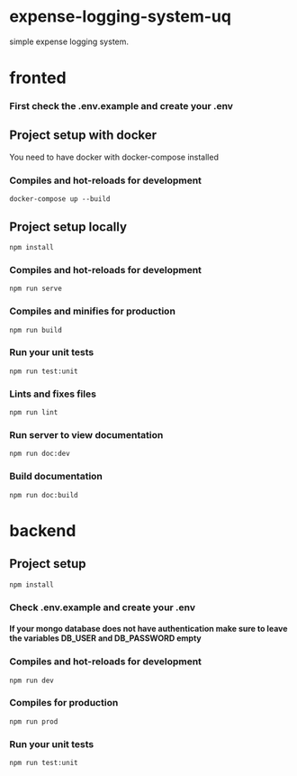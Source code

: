 # expense-logging-system-uq
simple expense logging system.


# fronted

### First check the .env.example and create your .env

##  Project setup with docker
You need to have docker with docker-compose installed
### Compiles and hot-reloads for development
```
docker-compose up --build
```

## Project setup locally
```
npm install
```

### Compiles and hot-reloads for development
```
npm run serve
```

### Compiles and minifies for production
```
npm run build
```

### Run your unit tests
```
npm run test:unit
```

### Lints and fixes files
```
npm run lint
```

### Run server to view documentation
```
npm run doc:dev
```

### Build documentation
```
npm run doc:build
```

# backend

## Project setup
```
npm install
```

### Check .env.example and create your .env
#### If your mongo database does not have authentication make sure to leave the variables DB_USER and DB_PASSWORD empty

### Compiles and hot-reloads for development
```
npm run dev
```

### Compiles for production
```
npm run prod
```

### Run your unit tests
```
npm run test:unit
```
